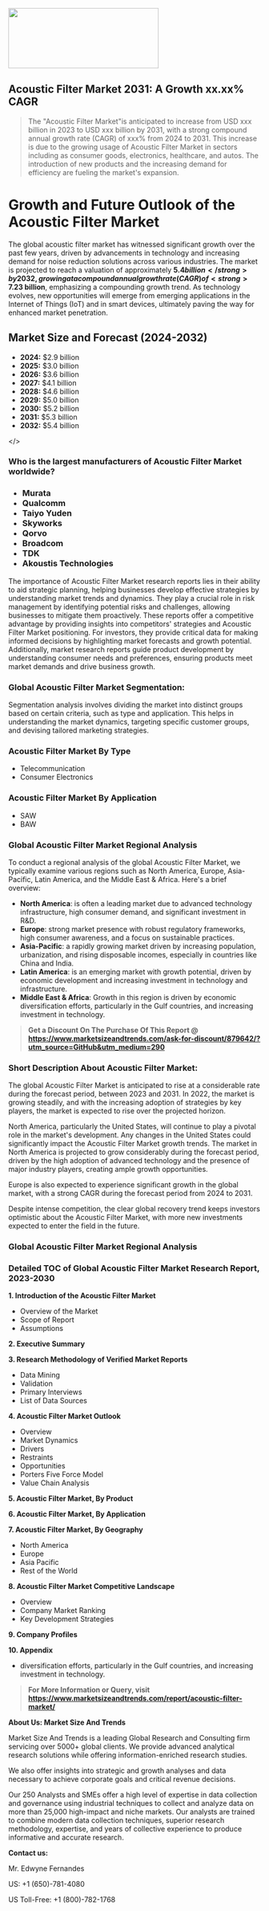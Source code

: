 <img src="https://100x100musica.es/wp-content/uploads/2024/12/Verified-Market-Reports-4-300x120.jpg" alt="" width="300" height="120" class="alignnone size-medium wp-image-100382" /><h2>Acoustic Filter Market 2031: A&nbsp;Growth&nbsp;xx.xx% CAGR</h2><blockquote id="" class="">The "Acoustic Filter Market"is anticipated to increase from USD xxx billion in 2023 to USD xxx billion by 2031, with a strong compound annual growth rate (CAGR) of xxx% from 2024 to 2031. This increase is due to the growing usage of Acoustic Filter Market in sectors including as consumer goods, electronics, healthcare, and autos. The introduction of new products and the increasing demand for efficiency are fueling the market's expansion.</blockquote><p> <h1>Growth and Future Outlook of the Acoustic Filter Market</h1> <p>The global acoustic filter market has witnessed significant growth over the past few years, driven by advancements in technology and increasing demand for noise reduction solutions across various industries. The market is projected to reach a valuation of approximately <strong>$5.4 billion</strong> by 2032, growing at a compound annual growth rate (CAGR) of <strong>7.2%</strong> from <strong>2024 to 2032</strong>. Key applications such as telecommunications, automotive, and consumer electronics are catalyzing this expansion as manufacturers seek to enhance audio quality and reduce acoustic interference.</p> <p>The shift towards more sophisticated electronic devices has increased the requirement for efficient acoustic filters. The rise of smart homes and electronic wearables continues to drive demand for high-performance acoustic solutions that can enhance the user experience. Additionally, sectors such as healthcare are investing in acoustic filter technology for medical devices that ensure high-quality sound transmission in diagnostic instruments.</p> <p><strong><span style="color: #800000;">Download Full PDF Sample Copy of Acoustic Filter Market Report @</span>&nbsp;</strong><a href="https://www.marketsizeandtrends.com/download-sample/879642/?utm_source=Pulse-2&amp;utm_medium=290">https://www.marketsizeandtrends.com/download-sample/879642/?utm_source=Pulse-2&amp;utm_medium=290</a></p> <p>Furthermore, the growing awareness about the impact of noise pollution on health and well-being has prompted regulatory bodies to impose stricter guidelines. This phenomenon pushes industries to adopt advanced acoustic filtering technologies to comply with noise control regulations. The market's outlook remains positive as investment in research and development continues, resulting in innovative solutions that effectively address the diverse needs of consumers and businesses alike.</p> <p>Forecasts indicate the market's growth trajectory will remain robust, with various sectors increasingly recognizing the utility of acoustic filters. By 2025, the market size is anticipated to reach about <strong>$3 billion</strong>, emphasizing a compounding growth trend. As technology evolves, new opportunities will emerge from emerging applications in the Internet of Things (IoT) and in smart devices, ultimately paving the way for enhanced market penetration.</p> <h2>Market Size and Forecast (2024-2032)</h2> <ul> <li><strong>2024:</strong> $2.9 billion</li> <li><strong>2025:</strong> $3.0 billion</li> <li><strong>2026:</strong> $3.6 billion</li> <li><strong>2027:</strong> $4.1 billion</li> <li><strong>2028:</strong> $4.6 billion</li> <li><strong>2029:</strong> $5.0 billion</li> <li><strong>2030:</strong> $5.2 billion</li> <li><strong>2031:</strong> $5.3 billion</li> <li><strong>2032:</strong> $5.4 billion</li> </ul></body></></p><h3 id="" class="">Who is the largest manufacturers of&nbsp;Acoustic Filter Market worldwide?</h3><h3 class=""><p><ul><li>Murata </li><li> Qualcomm </li><li> Taiyo Yuden </li><li> Skyworks </li><li> Qorvo </li><li> Broadcom </li><li> TDK </li><li> Akoustis Technologies</li></ul></p></h3><p id="ember58" class="ember-view reader-text-block__paragraph">The importance of&nbsp;Acoustic Filter Market research reports lies in their ability to aid strategic planning, helping businesses develop effective strategies by understanding market trends and dynamics. They play a crucial role in risk management by identifying potential risks and challenges, allowing businesses to mitigate them proactively. These reports offer a competitive advantage by providing insights into competitors' strategies and Acoustic Filter Market positioning. For investors, they provide critical data for making informed decisions by highlighting market forecasts and growth potential. Additionally, market research reports guide product development by understanding consumer needs and preferences, ensuring products meet market demands and drive business growth.</p><h3 id="" class="">Global&nbsp;Acoustic Filter Market Segmentation:</h3><p id="" class="">Segmentation analysis involves dividing the market into distinct groups based on certain criteria, such as type and application. This helps in understanding the market dynamics, targeting specific customer groups, and devising tailored marketing strategies.</p><h3 id="" class="">Acoustic Filter Market&nbsp;By Type</h3><p><p><ul><li>Telecommunication</li><li> Consumer Electronics</p></li></ul></p></p><h3 id="" class="">Acoustic Filter Market&nbsp;By Application</h3><p class=""><p><ul><li>SAW</li><li> BAW</li></ul></p></p><h3 id="" class="">Global Acoustic Filter Market Regional Analysis</h3><p id="" class="">To conduct a regional analysis of the global Acoustic Filter Market, we typically examine various regions such as North America, Europe, Asia-Pacific, Latin America, and the Middle East &amp; Africa. Here's a brief overview:</p><ul><li><strong>North America</strong>: is often a leading market due to advanced technology infrastructure, high consumer demand, and significant investment in R&amp;D.</li><li><strong>Europe</strong>: strong market presence with robust regulatory frameworks, high consumer awareness, and a focus on sustainable practices.</li><li><strong>Asia-Pacific</strong>: a rapidly growing market driven by increasing population, urbanization, and rising disposable incomes, especially in countries like China and India.</li><li><strong>Latin America</strong>: is an emerging market with growth potential, driven by economic development and increasing investment in technology and infrastructure.</li><li><strong>Middle East &amp; Africa</strong>: Growth in this region is driven by economic diversification efforts, particularly in the Gulf countries, and increasing investment in technology.</li></ul><blockquote id="" class=""><strong>Get a Discount On The Purchase Of This Report @ <a href="https://www.marketsizeandtrends.com/download-sample/879642/?utm_source=GitHub&utm_medium=290" target="_blank">https://www.marketsizeandtrends.com/ask-for-discount/879642/?utm_source=GitHub&utm_medium=290</a></strong></blockquote><h3>Short Description About Acoustic Filter Market:</h3><p id="ember58" class="ember-view reader-text-block__paragraph">The global&nbsp;Acoustic Filter Market&nbsp;is anticipated to rise at a considerable rate during the forecast period, between 2023 and 2031. In 2022, the market is growing steadily, and with the increasing adoption of strategies by key players, the market is expected to rise over the projected horizon.</p><p id="ember59" class="ember-view reader-text-block__paragraph">North America, particularly the United States, will continue to play a pivotal role in the market's development. Any changes in the United States could significantly impact the&nbsp;Acoustic Filter Market&nbsp;growth trends. The market in North America is projected to grow considerably during the forecast period, driven by the high adoption of advanced technology and the presence of major industry players, creating ample growth opportunities.</p><p id="ember60" class="ember-view reader-text-block__paragraph">Europe is also expected to experience significant growth in the global market, with a strong CAGR during the forecast period from 2024 to 2031.</p><p id="ember61" class="ember-view reader-text-block__paragraph">Despite intense competition, the clear global recovery trend keeps investors optimistic about the&nbsp;Acoustic Filter Market, with more new investments expected to enter the field in the future.</p><h3 id="" class="">Global Acoustic Filter Market Regional Analysis</h3><h3 id="" class="">Detailed TOC of Global Acoustic Filter Market Research Report, 2023-2030</h3><p id="" class=""><strong>1. Introduction of the Acoustic Filter Market</strong></p><ul><li>Overview of the Market</li><li>Scope of Report</li><li>Assumptions</li></ul><p id="" class=""><strong>2. Executive Summary</strong></p><p id="" class=""><strong>3. Research Methodology of Verified Market Reports</strong></p><ul><li>Data Mining</li><li>Validation</li><li>Primary Interviews</li><li>List of Data Sources</li></ul><p id="" class=""><strong>4. Acoustic Filter Market Outlook</strong></p><ul><li>Overview</li><li>Market Dynamics</li><li>Drivers</li><li>Restraints</li><li>Opportunities</li><li>Porters Five Force Model</li><li>Value Chain Analysis</li></ul><p id="" class=""><strong>5. Acoustic Filter Market, By Product</strong></p><p id="" class=""><strong>6. Acoustic Filter Market, By Application</strong></p><p id="" class=""><strong>7. Acoustic Filter Market, By Geography</strong></p><ul><li>North America</li><li>Europe</li><li>Asia Pacific</li><li>Rest of the World</li></ul><p id="" class=""><strong>8. Acoustic Filter Market Competitive Landscape</strong></p><ul><li>Overview</li><li>Company Market Ranking</li><li>Key Development Strategies</li></ul><p id="" class=""><strong>9. Company Profiles</strong></p><p id="" class=""><strong>10. Appendix</strong></p><ul><li>diversification efforts, particularly in the Gulf countries, and increasing investment in technology.</li></ul><blockquote id="" class=""><strong>For More Information or Query, visit <strong><strong><a href="https://www.marketsizeandtrends.com/report/acoustic-filter-market/" target="_blank">https://www.marketsizeandtrends.com/report/acoustic-filter-market/</a></strong></strong></strong></blockquote><p id="" class=""><strong>About Us: Market Size And Trends</strong></p><p id="" class="">Market Size And Trends is a leading Global Research and Consulting firm servicing over 5000+ global clients. We provide advanced analytical research solutions while offering information-enriched research studies.</p><p id="" class="">We also offer insights into strategic and growth analyses and data necessary to achieve corporate goals and critical revenue decisions.</p><p id="" class="">Our 250 Analysts and SMEs offer a high level of expertise in data collection and governance using industrial techniques to collect and analyze data on more than 25,000 high-impact and niche markets. Our analysts are trained to combine modern data collection techniques, superior research methodology, expertise, and years of collective experience to produce informative and accurate research.</p><p id="" class=""><strong>Contact us:</strong></p><p id="" class="">Mr. Edwyne Fernandes</p><p id="" class="">US: +1 (650)-781-4080</p><p id="" class="">US Toll-Free: +1 (800)-782-1768</p>

